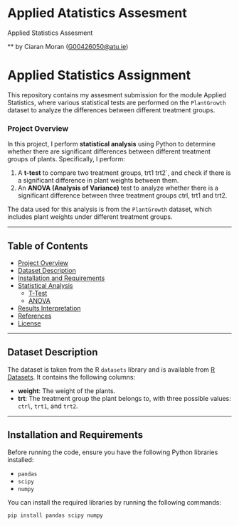 # Applied Atatistics Assesment
Applied Statistics Assesment

** by Ciaran Moran (G00426050@atu.ie)

# Applied Statistics Assignment

This repository contains my assesment submission for the module Applied Statistics, where various statistical tests are performed on the `PlantGrowth` dataset to analyze the differences between different treatment groups.

### Project Overview

In this project, I perform **statistical analysis** using Python to determine whether there are significant differences between different treatment groups of plants. Specifically, I perform:
1. A **t-test** to compare two treatment groups, trt1 trt2`, and check if there is a significant difference in plant weights between them.
2. An **ANOVA (Analysis of Variance)** test to analyze whether there is a significant difference between three treatment groups ctrl, trt1 and trt2.

The data used for this analysis is from the `PlantGrowth` dataset, which includes plant weights under different treatment groups.

---

## Table of Contents

- [Project Overview](#project-overview)
- [Dataset Description](#dataset-description)
- [Installation and Requirements](#installation-and-requirements)
- [Statistical Analysis](#statistical-analysis)
  - [T-Test](#t-test)
  - [ANOVA](#anova)
- [Results Interpretation](#results-interpretation)
- [References](#references)
- [License](#license)

---

## Dataset Description

The dataset is taken from the R `datasets` library and is available from [R Datasets](https://vincentarelbundock.github.io/Rdatasets/csv/datasets/PlantGrowth.csv). It contains the following columns:
- **weight**: The weight of the plants.
- **trt**: The treatment group the plant belongs to, with three possible values: `ctrl`, `trt1`, and `trt2`.

---

## Installation and Requirements

Before running the code, ensure you have the following Python libraries installed:

- `pandas`
- `scipy`
- `numpy`

You can install the required libraries by running the following commands:

```bash
pip install pandas scipy numpy


